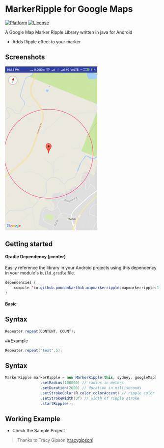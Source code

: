 # MarkerRipple for Google Maps
[![Platform](https://img.shields.io/badge/platform-android-green.svg)](http://developer.android.com/index.html)
[![License](https://img.shields.io/badge/License-MIT-blue.svg?style=flat)](http://opensource.org/licenses/MIT)

A Google Map Marker Ripple Library written in java for Android


* Adds Ripple effect to your marker


## Screenshots
<img src="https://github.com/PonnamKarthik/MarkerRipple/raw/master/Screenshots/map.png" width="300">


## Getting started

#### Gradle Dependency (jcenter)

Easily reference the library in your Android projects using this dependency in your module's `build.gradle` file.

```java
dependencies {
    compile 'io.github.ponnamkarthik.mapmarkerripple:mapmarkerripple:1.0.0'
}
```


#### Basic 

## Syntax

```java
Repeater.repeat(CONTENT, COUNT);
```

##Example

```java
Repeater.repeat("text",5);
```

## Syntax

```java
MarkerRipple markerRipple = new MarkerRipple(this, sydney, googleMap) 
                .setRadius(100000) // radius in meters
                .setDuration(2000) // duration in milliseconds
                .setStrokeColor(R.color.colorAccent) // ripple color
                .setStrokeWidth(3f) // width of ripple stroke
                .startRipple();
```


## Working Example

* Check the Sample Project


>   Thanks to
>   Tracy Gipson  ([tracygipson](https://github.com/tracygipson))
